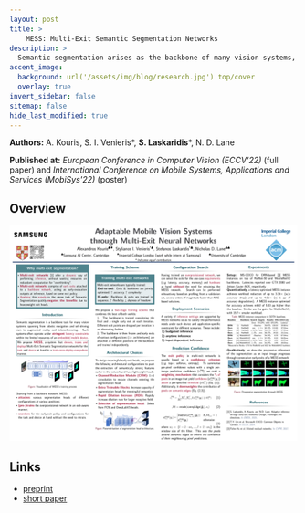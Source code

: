 ```yaml
---
layout: post
title: >
    MESS: Multi-Exit Semantic Segmentation Networks
description: >
  Semantic segmentation arises as the backbone of many vision systems, spanning from self-driving cars and robot navigation to augmented reality and teleconferencing. Frequently operating under stringent latency constraints within a limited resource envelope, optimising for efficient execution becomes important. At the same time, the heterogeneous capabilities of the target platforms and diverse constraints of different applications require the design and training of multiple target-specific segmentation models, leading to excessive maintenance costs. To this end, we propose a framework for converting state-of-the-art segmentation CNNs to Multi-Exit Semantic Segmentation (MESS) networks: specially trained models that employ parametrised early exits along their depth to i) dynamically save computation during inference on easier samples and ii) save training and maintenance cost by offering a post-training customisable speed-accuracy trade-off. Designing and training such networks naively can hurt performance. Thus, we propose novel two-staged training scheme for multi-exit networks. Furthermore, the parametrisation of MESS enables co-optimising the number, placement and architecture of the attached segmentation heads along with the exit policy, upon deployment via exhaustive search in <1GPUh. This allows MESS to rapidly adapt to the device capabilities and application requirements for each target use-case, offering a train-once-deploy-everywhere solution. MESS variants achieve latency gains of up to 2.83x with the same accuracy, or 5.33 pp higher accuracy for the same computational budget, compared to the original backbone network. Lastly, MESS delivers orders of magnitude faster architecture selection, compared to state-of-the-art techniques.
accent_image:
  background: url('/assets/img/blog/research.jpg') top/cover
  overlay: true
invert_sidebar: false
sitemap: false
hide_last_modified: true
---
```


**Authors:** A. Kouris, S. I. Venieris\*, **S. Laskaridis**\*, N. D. Lane

**Published at:** _European Conference in Computer Vision (ECCV'22)_ (full paper) and _International Conference on Mobile Systems, Applications and Services (MobiSys'22)_ (poster)

## Overview

![DynO](/assets/img/blog/mess/mess-poster.png)


## Links

* [preprint](https://arxiv.org/abs/2106.03527)
* [short paper](https://dl.acm.org/doi/abs/10.1145/3498361.3538791)


